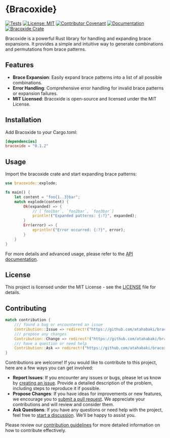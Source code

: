 # {Bracoxide}

[![Tests](https://github.com/atahabaki/bracoxide/actions/workflows/rust.yml/badge.svg)](https://github.com/atahabaki/bracoxide/actions/workflows/rust.yml)
[![License: MIT](https://img.shields.io/badge/License-MIT-blue.svg)](LICENSE)
[![Contributor Covenant](https://img.shields.io/badge/Contributor%20Covenant-2.1-4baaaa.svg)](CODE_OF_CONDUCT.md)
[![Documentation](https://docs.rs/bracoxide/badge.svg)](https://docs.rs/bracoxide)
[![Bracoxide Crate](https://img.shields.io/crates/v/bracoxide.svg)](https://crates.io/crates/bracoxide)

Bracoxide is a powerful Rust library for handling and expanding brace expansions.
It provides a simple and intuitive way to generate combinations and permutations
from brace patterns.

## Features

* __Brace Expansion__: Easily expand brace patterns into a list of all possible combinations.
* __Error Handling__: Comprehensive error handling for invalid brace patterns or expansion failures.
* __MIT Licensed__: Bracoxide is open-source and licensed under the MIT License.

## Installation

Add Bracoxide to your Cargo.toml:

```toml
[dependencies]
bracoxide = "0.1.2"
```

## Usage

Import the bracoxide crate and start expanding brace patterns:

```rust
use bracoxide::explode;

fn main() {
    let content = "foo{1..3}bar";
    match explode(content) {
        Ok(expanded) => {
            // [`foo1bar`, `foo2bar`, `foo3bar`]
            println!("Expanded patterns: {:?}", expanded);
        }
        Err(error) => {
            eprintln!("Error occurred: {:?}", error);
        }
    }
}
```

For more details and advanced usage, please refer to the [API documentation](https://docs.rs/bracoxide).

## License

This project is licensed under the MIT License - see the [LICENSE](LICENSE) file for details.

## Contributing

```rust
match contribution {
    /// found a bug or encountered an issue
    Contribution::Issue => redirect!("https://github.com/atahabaki/bracoxide/issues"),
    /// propose any changes
    Contribution::Change => redirect!("https://github.com/atahabaki/bracoxide/pulls"),
    /// have a question or need help
    Contribution::Ask => redirect!("https://github.com/atahabaki/bracoxide/discussions"),
}
```

Contributions are welcome!
If you would like to contribute to this project, here are a few ways you can get involved:

- **Report Issues**: If you encounter any issues or bugs, please let us know by
[creating an issue](https://github.com/atahabaki/bracoxide/issues).
Provide a detailed description of the problem, including steps to reproduce it if possible.
- **Propose Changes**: If you have ideas for improvements or new features, we encourage you to
[submit a pull request](https://github.com/atahabaki/bracoxide/pulls).
We appreciate your contributions and will review and consider them.
- **Ask Questions**: If you have any questions or need help with the project, feel free to 
[start a discussion](https://github.com/atahabaki/bracoxide/discussions).
We'll be happy to assist you.

Please review our [contribution guidelines](Contributing.md) for more detailed information
on how to contribute effectively.
